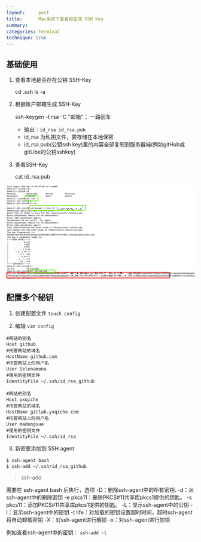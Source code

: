 ```yaml
---
layout:     post
title:      Mac系统下查看和生成 SSH Key
summary:
categories: Terminal
technique: true
---
```


## 基础使用

1. 查看本地是否存在公钥 SSH-Key

    cd .ssh
    ls -a

2. 根据账户邮箱生成 SSH-Key

    ssh-keygen -t rsa -C "邮箱"； 一路回车
    - 输出：`id_rsa id_rsa.pub`
    - id_rsa 为私钥文件，要存储在本地保密
    - id_rsa.pub(公钥ssh key)里的内容全部复制到服务器端(例如gitHub或gitLibe的公钥sshkey)

3. 查看SSH-Key

    cat id_rsa.pub


![图片](/assets/images/ssh.png)

## 配置多个秘钥

1. 创建配置文件 `touch config`

2. 编辑 `vim config`

```shell
#网站的别名
Host github
#托管网站的域名
HostName github.com
#托管网站上的用户名
User Selenamona
#使用的密钥文件
IdentityFile ~/.ssh/id_rsa_github

#网站的别名
Host yxqiche
#托管网站的域名
HostName gitlab.yxqiche.com
#托管网站上的用户名
User madongxue
#使用的密钥文件
IdentityFile ~/.ssh/id_rsa
```

3. 新密要添加到 SSH agent

```shell
$ ssh-agent bash
$ ssh-add ~/.ssh/id_rsa_github
```

> ssh-add

需要在 ssh-agent bash 后执行，选项
-D：删除ssh-agent中的所有密钥.
-d：从ssh-agent中的删除密钥
-e pkcs11：删除PKCS#11共享库pkcs1提供的钥匙。
-s pkcs11：添加PKCS#11共享库pkcs1提供的钥匙。
-L：显示ssh-agent中的公钥
-l：显示ssh-agent中的密钥
-t life：对加载的密钥设置超时时间，超时ssh-agent将自动卸载密钥
-X：对ssh-agent进行解锁
-x：对ssh-agent进行加锁

例如查看ssh-agent中的密钥： `ssh-add -l`


